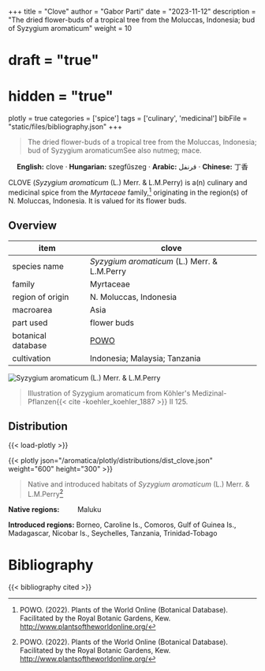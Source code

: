 +++
title = "Clove"
author = "Gabor Parti"
date = "2023-11-12"
description = "The dried flower-buds of a tropical tree from the Moluccas, Indonesia; bud of Syzygium aromaticum"
weight = 10
# draft = "true"
# hidden = "true"
plotly = true
categories = ['spice']
tags = ['culinary', 'medicinal']
bibFile = "static/files/bibliography.json"
+++

>The dried flower-buds of a tropical tree from the Moluccas, Indonesia; bud of Syzygium aromaticumSee also nutmeg; mace. 

<center>

**English:** clove · **Hungarian:** szegfűszeg · **Arabic:** <span class="arabic-text" dir="rtl">قرنفل</span> · **Chinese:** <span class="traditional-chinese-text">丁香</span> 

</center>

CLOVE (*Syzygium aromaticum* (L.) Merr. \& L.M.Perry) is a(n) culinary and medicinal spice from the *Myrtaceae* family,[^powo] originating in the region(s) of N. Moluccas, Indonesia. It is valued for its flower buds.

[^powo]: POWO. (2022). Plants of the World Online (Botanical Database). Facilitated by the Royal Botanic Gardens, Kew. http://www.plantsoftheworldonline.org/

## Overview

|       item       |                       clove                       |
|------------------|---------------------------------------------------|
|   species name   |   *Syzygium aromaticum* (L.) Merr. \& L.M.Perry   |
|      family      |                     Myrtaceae                     |
| region of origin |               N. Moluccas, Indonesia              |
|     macroarea    |                        Asia                       |
|     part used    |                    flower buds                    |
|botanical database|[POWO](https://powo.science.kew.org/taxon/601421-1)|
|    cultivation   |           Indonesia; Malaysia; Tanzania           |

![*Syzygium aromaticum* (L.) Merr. \& L.M.Perry](/images/illustrations/clove.png?width=40rem "Illustration of Syzygium aromaticum from Köhler's Medizinal-Pflanzen")

>Illustration of Syzygium aromaticum from Köhler's Medizinal-Pflanzen{{< cite -koehler_koehler_1887 >}} II 125.

## Distribution

{{< load-plotly >}}

{{< plotly json="/aromatica/plotly/distributions/dist_clove.json" weight="600" height="300" >}}

>Native and introduced habitats of *Syzygium aromaticum* (L.) Merr. \& L.M.Perry[^powo]

<p style="text-align:left;">

**Native regions:** &ensp; &ensp; &ensp; Maluku

**Introduced regions:** Borneo, Caroline Is., Comoros, Gulf of Guinea Is., Madagascar, Nicobar Is., Seychelles, Tanzania, Trinidad-Tobago

</p>



# Bibliography

{{< bibliography cited >}}

